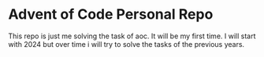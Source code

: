 # Advent of Code Personal Repo

This repo is just me solving the task of aoc. It will be my first time.
I will start with 2024 but over time i will try to solve the tasks
of the previous years.


